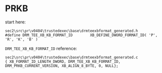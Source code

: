 # PRKB

start here:

~~~
sec2\src\pr\v0404\trustedexec\base\drmteexbformat_generated.h
#define DRM_TEE_XB_KB_FORMAT_ID        XB_DEFINE_DWORD_FORMAT_ID( 'P', 'R', 'K', 'B' )
~~~

`DRM_TEE_XB_KB_FORMAT_ID` reference:

~~~
sec2\src\pr\v0404\trustedexec\base\drmteexbformat_generated.c
{ XB_FORMAT_ID_LENGTH_DWORD, DRM_TEE_XB_KB_FORMAT_ID, DRM_PRKB_CURRENT_VERSION, XB_ALIGN_8_BYTE, 0, NULL};
~~~
